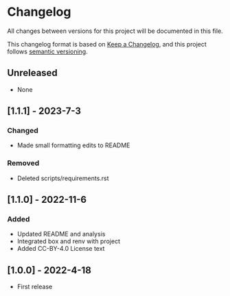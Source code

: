 # Changelog
All changes between versions for this project will be documented in this file.

This changelog format is based on [Keep a Changelog](https://keepachangelog.com/en/1.0.0/), and
this project follows [semantic versioning](https://semver.org/).


## Unreleased
- None


## [1.1.1] - 2023-7-3

### Changed
- Made small formatting edits to README

### Removed
- Deleted scripts/requirements.rst


## [1.1.0] - 2022-11-6

### Added
- Updated README and analysis
- Integrated box and renv with project
- Added CC-BY-4.0 License text


## [1.0.0] - 2022-4-18
- First release
